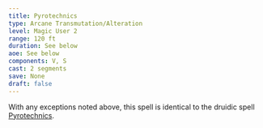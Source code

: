 ```yaml
---
title: Pyrotechnics
type: Arcane Transmutation/Alteration
level: Magic User 2
range: 120 ft
duration: See below
aoe: See below
components: V, S
cast: 2 segments
save: None
draft: false
---
```


With any exceptions noted above, this spell is identical to the
druidic spell [Pyrotechnics](/srd/spells/druid/pyrotechnics).
